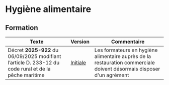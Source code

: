 # Hygiène alimentaire

## Formation

| Texte                                                                                                 | Version                                                                                                 | Commentaire                                                                                                          |
| ----------------------------------------------------------------------------------------------------- | ------------------------------------------------------------------------------------------------------- | -------------------------------------------------------------------------------------------------------------------- |
| Décret **2025-922** du 06/09/2025 modifiant l’article D. 233-12 du code rural et de la pêche maritime | [Initiale](https://www.legifrance.gouv.fr/download/pdf?id=rb8gm4rObqLryfLTFw-FBTkhrqEkpM01d0ueR1WkGMM=) | Les formateurs en hygiène alimentaire auprès de la restauration commerciale doivent désormais disposer d'un agrément |
